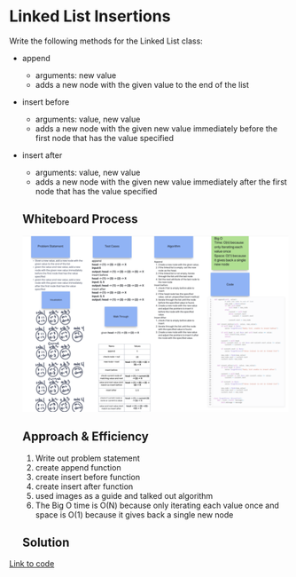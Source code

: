  # Linked List Insertions

Write the following methods for the Linked List class:

- append
  - arguments: new value
  - adds a new node with the given value to the end of the list
- insert before
  - arguments: value, new value
  - adds a new node with the given new value immediately before the first node that has the value specified
- insert after
  - arguments: value, new value
  - adds a new node with the given new value immediately after the first node that has the value specified

  ## Whiteboard Process

  <!-- Embedded whiteboard image -->

  ![Whiteboard Image](whiteboard6.png)

  ## Approach & Efficiency

  1. Write out problem statement
  2. create append function
  3. create insert before function
  4. create insert after function
  5. used images as a guide and talked out algorithm
  6. The Big O time is O(N) because only iterating each value once and space is O(1) because it gives back a single new node

  ## Solution

[Link to code](../../data_structures/linked_list.py)

